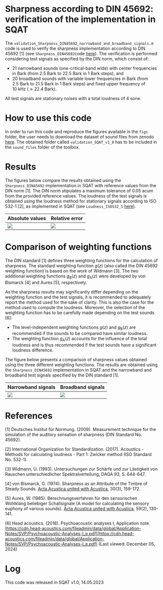 # Sharpness according to DIN 45692: verification of the implementation in SQAT 
The `validation_Sharpness_DIN45692_narrowband_and_broadband_signals.m` code is used to verify the sharpness implementation according to DIN 45692 [1] (see `Sharpness_DIN45692`code [here](../../psychoacoustic_metrics/Sharpness_DIN45692/Sharpness_DIN45692.m)). The verification is performed considering test signals as specified by the DIN norm, which consist of: 

- 21 narrowband sounds (one-critical-band wide) with center frequencies in Bark (from $2.5~\mathrm{Bark}$ to $22.5~\mathrm{Bark}$ in $1~\mathrm{Bark}$ steps), and
- 20 broadband sounds with variable lower frequencies in Bark (from $2.5~\mathrm{Bark}$ to $21.5~\mathrm{Bark}$ in $1~\mathrm{Bark}$ steps) and fixed upper frequency of $10~\mathrm{kHz}$ ($\approx 22.4~\mathrm{Bark}$). 

All test signals are stationary noises with a total loudness of $4~\mathrm{sone}$.

# How to use this code
In order to run this code and reproduce the figures available in the `figs` folder, the user needs to download the dataset of sound files from zenodo <a href="https://doi.org/10.5281/zenodo.7933206" target="_blank">here</a>. The obtained folder called `validation_SQAT_v1_0` has to be included in the `sound_files` folder of the toolbox. 

# Results
The figures below compare the results obtained using the `Sharpness_DIN45692` implementation in SQAT with reference values from the DIN norm [1]. The DIN norm stipulates a maximum tolerance of 0.05 acum from the provided reference values. The loudness of the test signals is obtained using the loudness method for stationary signals according to ISO 532-1 [2], as implemented in SQAT (see `Loudness_ISO532_1` [here](../../psychoacoustic_metrics/Loudness_ISO532_1/Loudness_ISO532_1.m)).
  
Absolute values |  Relative error 
 | -------------- | -------------- |
|![](figs/sharpness_validation_narrowband_and_broadband.png)        | ![](figs/sharpness_validation_narrowband_broadband_error.png)     |

# Comparison of weighting functions
The DIN standard [1] defines three weighting functions for the calculation of sharpness. The standard weighting function $g(z)$ (also called the DIN 45692 weighting function) is based on the work of Widmann [3]. The two additional weighting functions $g_{\mathrm{B}}(z)$ and $g_{\mathrm{A}}(z)$ were developed by von Bismarck [4] and Aures [5], respectively. 

As the sharpness results may significantly differ depending on the weighting function and the test signals, it is recommended to adequately report the method used for the sake of clarity. This is also the case for the method used to compute the loudness. Moreover, the selection of the weighting function has to be carefully made depending on the test sounds [6]:

- The level-independent weighting functions $g(z)$ and $g_{\mathrm{B}}(z)$ are recommended if the sounds to be compared have similar loudness. 
- The weighting function $g_{\mathrm{A}}(z)$ accounts for the influence of the total loudness and is thus recommended if the test sounds have a significant loudness difference. 

The figure below presents a comparison of sharpness values obtained using the three different weighting functions. The results are obtained using the `Sharpness_DIN45692` implementation in SQAT and the narrowband and broadband test signals specified by the DIN standard [1]. 


Narrowband signals |  Broadband signals 
 | -------------- | -------------- |
|![](figs/sharpness_validation_narrowband_compare_models.png)        | ![](figs/sharpness_validation_broadband_model_comparison.png)     |

# References
[1] Deutsches Institut für Normung. (2009). Measurement technique for the simulation of the auditory sensation of sharpness (DIN Standard No. 45692).

[2] International Organization for Standardization. (2017). Acoustics - Methods for calculating loudness - Part 1: Zwicker method (ISO Standard No. 532-1).

[3] Widmann, U. (1993). Untersuchungen zur Schärfe und zur Lästigkeit von Rauschen unterschiedlicher Spektralverteilung, DAGA 93, S. 644-647.

[4] von Bismarck, G. (1974). Sharpness as an Attribute of the Timbre of Steady Sounds. [Acta Acustica united with Acustica](https://www.ingentaconnect.com/content/dav/aaua/1974/00000030/00000003/art00006), 30(3), 159-172.

[5] Aures, W. (1985). Berechnungsverfahren für den sensorischen Wohlklang beliebiger Schallsignale (A model for calculating the sensory euphony of various sounds). [Acta Acustica united with Acustica](https://www.ingentaconnect.com/content/dav/aaua/1985/00000059/00000002/art00008), 59(2), 130-141.

[6] Head acoustics. (2018). Psychoacoustic analyses I, Application note. [https://cdn.head-acoustics.com/fileadmin/data/global/Application-Notes/SVP/Psychoacoustic-Analyses-I_e.pdf](https://cdn.head-acoustics.com/fileadmin/data/global/Application-Notes/SVP/Psychoacoustic-Analyses-I_e.pdf) (Last viewed: December 05, 2024)

 

# Log
This code was released in SQAT v1.0, 14.05.2023

